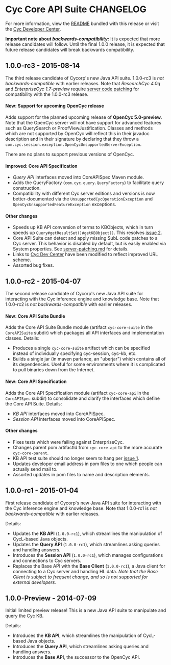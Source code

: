 Cyc Core API Suite CHANGELOG
============================

For more information, view the [README](README.md) bundled with this release or visit the
[Cyc Developer Center](http://dev.cyc.com/api/core/). 

**Important note about _backwards-compatibility:_** It is expected that more release candidates will
follow. Until the final 1.0.0 release, it is expected that future release candidates will break
backwards compatibility.

1.0.0-rc3 - 2015-08-14
----------------------

The third release candidate of Cycorp's new Java API suite. 1.0.0-rc3 is _not backwards-compatible_
with earlier releases. Note that _ResearchCyc 4.0q_ and _EnterpriseCyc 1.7-preview_ require 
[server code patching](server-patching.md) for compatibility with the 1.0.0-rc3 release.

#### New: Support for upcoming OpenCyc release

Adds support for the planned upcoming release of **OpenCyc 5.0-preview**. Note that the OpenCyc 
server will not have support for advanced features such as QuerySearch or ProofViewJustification. 
Classes and methods which are not supported by OpenCyc will reflect this in their javadoc 
description and in their signature by declaring that they throw a 
`com.cyc.session.exception.OpenCycUnsupportedServerException`.

There are no plans to support previous versions of OpenCyc.

#### Improved: Core API Specification

* _Query API_ interfaces moved into CoreAPISpec Maven module.
* Adds the QueryFactory (`com.cyc.query.QueryFactory`) to facilitate query construction.
* Compatibility with different Cyc server editions and versions is now better-documented via the 
  `UnsupportedCycOperationException` and `OpenCycUnsupportedFeatureException` exceptions.

#### Other changes

* Speeds up KB API conversion of terms to KBObjects, which in turn speeds up
  `Query#getResultSet()#getKBObject()`. This resolves
  [issue 2](https://github.com/cycorp/CycCoreAPI/issues/2).
* Core API Suite can detect and apply missing SubL code patches to a Cyc server. This behavior is
  disabled by default, but is easily enabled via System properties. See
  [server-patching.md](server-patching.md) for details.
* Links to [Cyc Dev Center](http://dev.cyc.com/) have been modified to reflect improved URL scheme.
* Assorted bug fixes.


1.0.0-rc2 - 2015-04-07
----------------------

The second release candidate of Cycorp's new Java API suite for interacting with the Cyc inference
engine and knowledge base. Note that 1.0.0-rc2 is _not backwards-compatible_ with earlier releases.

#### New: Core API Suite Bundle

Adds the Core API Suite Bundle module (artifact `cyc-core-suite` in the `CoreAPISuite` subdir) which
packages all API interfaces and implementation classes. Details:

* Produces a single `cyc-core-suite` artifact which can be specified instead of individually
  specifying cyc-session, cyc-kb, etc.
* Builds a single jar (in maven parlance, an "uberjar") which contains all of its dependencies.
  Useful for some environments where it is complicated to pull binaries down from the Internet.

#### New: Core API Specification

Adds the Core API Specification module (artifact `cyc-core-api` in the `CoreAPISpec` subdir) to
consolidate and clarify the interfaces which define the Core API Suite. Details:

* _KB API_ interfaces moved into CoreAPISpec.
* _Session API_ interfaces moved into CoreAPISpec.

#### Other changes

* Fixes tests which were failing against EnterpriseCyc.
* Changes parent pom artifactId from `cyc-core-api` to the more accurate `cyc-core-parent`.
* KB API test suite should no longer seem to hang per
  [issue 1](https://github.com/cycorp/CycCoreAPI/issues/1).
* Updates developer email address in pom files to one which people can actually send mail to.
* Assorted updates in pom files to name and description elements.


1.0.0-rc1 - 2015-01-04
----------------------

First release candidate of Cycorp's new Java API suite for interacting with the Cyc inference engine
and knowledge base. Note that 1.0.0-rc1 is _not backwards-compatible_ with earlier releases.

Details:

* Updates the **KB API** (`1.0.0-rc1`), which streamlines the manipulation of CycL-based Java
  objects.
* Updates the **Query API** (`1.0.0-rc1`), which streamlines asking queries and handling answers.
* Introduces the **Session API** (`1.0.0-rc1`), which manages configurations and connections to
  Cyc servers.
* Replaces the Base API with the **Base Client** (`1.0.0-rc1`), a Java client for connecting to a
  Cyc server and handling HL data.
  _Note that the Base Client is subject to frequent change, and so is not supported for external
  developers._


1.0.0-Preview - 2014-07-09
--------------------------

Initial limited preview release! This is a new Java API suite to manipulate and query the Cyc KB.

Details:

* Introduces the **KB API**, which streamlines the manipulation of CycL-based Java objects.
* Introduces the **Query API**, which streamlines asking queries and handling answers.
* Introduces the **Base API**, the successor to the OpenCyc API.


